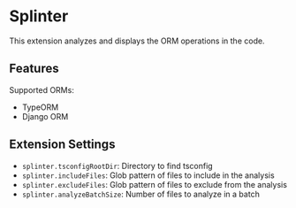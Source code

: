 # Splinter

This extension analyzes and displays the ORM operations in the code.

## Features

Supported ORMs:

- TypeORM
- Django ORM

<!-- ## Requirements

If you have any requirements or dependencies, add a section describing those and how to install and configure them. -->

## Extension Settings

- `splinter.tsconfigRootDir`: Directory to find tsconfig
- `splinter.includeFiles`: Glob pattern of files to include in the analysis
- `splinter.excludeFiles`: Glob pattern of files to exclude from the analysis
- `splinter.analyzeBatchSize`: Number of files to analyze in a batch
